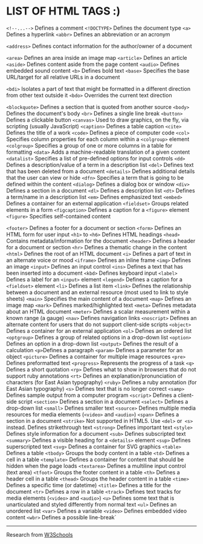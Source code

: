 # LIST OF HTML TAGS :)

`<!--...-->` Defines a comment
`<!DOCTYPE>` Defines the document type
`<a>` Defines a hyperlink
`<abbr>` Defines an abbreviation or an acronym

`<address>` Defines contact information for the author/owner of a document

`<area>` Defines an area inside an image map
`<article>` Defines an article
`<aside>` Defines content aside from the page content
`<audio>` Defines embedded sound content
`<b>` Defines bold text
`<base>` Specifies the base URL/target for all relative URLs in a document

`<bdi>` Isolates a part of text that might be formatted in a different direction from other text outside it
`<bdo>` Overrides the current text direction

`<blockquote>` Defines a section that is quoted from another source
`<body>` Defines the document's body
`<br>` Defines a single line break
`<button>` Defines a clickable button
`<canvas>` Used to draw graphics, on the fly, via scripting (usually JavaScript)
`<caption>` Defines a table caption
`<cite>` Defines the title of a work
`<code>` Defines a piece of computer code
`<col>` Specifies column properties for each column within a `<colgroup>` element
`<colgroup>` Specifies a group of one or more columns in a table for formatting
`<data>` Adds a machine-readable translation of a given content
`<datalist>` Specifies a list of pre-defined options for input controls
`<dd>` Defines a description/value of a term in a description list
`<del>` Defines text that has been deleted from a document
`<details>` Defines additional details that the user can view or hide
`<dfn>` Specifies a term that is going to be defined within the content
`<dialog>` Defines a dialog box or window
`<div>` Defines a section in a document
`<dl>` Defines a description list
`<dt>` Defines a term/name in a description list
`<em>` Defines emphasized text
`<embed>` Defines a container for an external application
`<fieldset>` Groups related elements in a form
`<figcaption>` Defines a caption for a `<figure>` element
`<figure>` Specifies self-contained content

`<footer>` Defines a footer for a document or section
`<form>` Defines an HTML form for user input
`<h1>` to `<h6>` Defines HTML headings
`<head>` Contains metadata/information for the document
`<header>` Defines a header for a document or section
`<hr>` Defines a thematic change in the content
`<html>` Defines the root of an HTML document
`<i>` Defines a part of text in an alternate voice or mood
`<iframe>` Defines an inline frame
`<img>` Defines an image
`<input>` Defines an input control
`<ins>` Defines a text that has been inserted into a document
`<kbd>` Defines keyboard input
`<label>` Defines a label for an `<input>` element
`<legend>` Defines a caption for a `<fieldset>` element
`<li>` Defines a list item
`<link>` Defines the relationship between a document and an external resource (most used to link to style sheets)
`<main>` Specifies the main content of a document
`<map>` Defines an image map
`<mark>` Defines marked/highlighted text
`<meta>` Defines metadata about an HTML document
`<meter>` Defines a scalar measurement within a known range (a gauge)
`<nav>` Defines navigation links
`<noscript>` Defines an alternate content for users that do not support client-side scripts
`<object>` Defines a container for an external application
`<ol>` Defines an ordered list
`<optgroup>` Defines a group of related options in a drop-down list
`<option>` Defines an option in a drop-down list
`<output>` Defines the result of a calculation
`<p>`Defines a paragraph
`<param>` Defines a parameter for an object
`<picture>` Defines a container for multiple image resources
`<pre>` Defines preformatted text
`<progress>` Represents the progress of a task
`<q>` Defines a short quotation
`<rp>` Defines what to show in browsers that do not support ruby annotations
`<rt>` Defines an explanation/pronunciation of characters (for East Asian typography)
`<ruby>` Defines a ruby annotation (for East Asian typography)
`<s>` Defines text that is no longer correct
`<samp>` Defines sample output from a computer program
`<script>` Defines a client-side script
`<section>` Defines a section in a document
`<select>` Defines a drop-down list
`<small>` Defines smaller text
`<source>` Defines multiple media resources for media elements (`<video>` and `<audio>`)
`<span>` Defines a section in a document
`<strike>` Not supported in HTML5. Use `<del>` or` <s>` instead.
Defines strikethrough text
`<strong>` Defines important text
`<style>` Defines style information for a document
`<sub>` Defines subscripted text
`<summary>` Defines a visible heading for a `<details>` element
`<sup>` Defines superscripted text
`<svg>` Defines a container for SVG graphics
`<table>` Defines a table
`<tbody>` Groups the body content in a table
`<td>` Defines a cell in a table
`<template>` Defines a container for content that should be hidden when the page loads
`<textarea>` Defines a multiline input control (text area)
`<tfoot>` Groups the footer content in a table
`<th>` Defines a header cell in a table
`<thead>` Groups the header content in a table
`<time>` Defines a specific time (or datetime)
`<title>` Defines a title for the document
`<tr>` Defines a row in a table
`<track>` Defines text tracks for media elements (`<video>` and `<audio>`)
`<u>` Defines some text that is unarticulated and styled differently from normal text
`<ul>` Defines an unordered list
`<var>` Defines a variable
`<video>` Defines embedded video content
`<wbr>` Defines a possible line-break`

---

Research from <a href="[http://](https://www.w3schools.com/TAGS/default.asp)">W3Schools</a>
